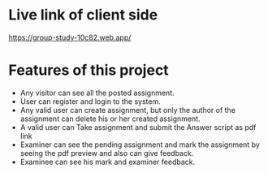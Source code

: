 # Live link of client side
https://group-study-10c82.web.app/

# Features of this project

- Any visitor can see all the posted assignment.
- User can register and login to the system.
- Any valid user can create assignment, but only the author of the assignment can delete his or her created assignment.
- A valid user can Take assignment and submit the Answer script as pdf link
- Examiner can see the pending assignment and mark the assignment by seeing the pdf preview and also can give feedback.
- Examinee can see his mark and examiner feedback.
